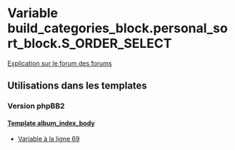 # Variable build_categories_block.personal_sort_block.S_ORDER_SELECT
[Explication sur le forum des forums](http://forum.forumactif.com/t294113-listing-des-variables#build_categories_block.personal_sort_block.S_ORDER_SELECT)

## Utilisations dans les templates

### Version phpBB2

#### [Template album_index_body](subsilver/album_index_body.md)
* [Variable à la ligne 69](../subsilver/album_index_body.tpl#L69)